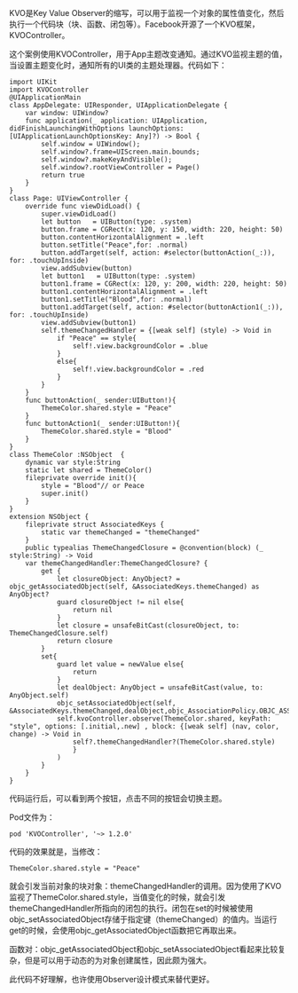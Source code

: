 KVO是Key Value Observer的缩写，可以用于监视一个对象的属性值变化，然后执行一个代码块（块、函数、闭包等）。Facebook开源了一个KVO框架，KVOController。

这个案例使用KVOController，用于App主题改变通知。通过KVO监视主题的值，当设置主题变化时，通知所有的UI类的主题处理器。代码如下：


    import UIKit
    import KVOController
    @UIApplicationMain
    class AppDelegate: UIResponder, UIApplicationDelegate {
        var window: UIWindow?
        func application(_ application: UIApplication, didFinishLaunchingWithOptions launchOptions: [UIApplicationLaunchOptionsKey: Any]?) -> Bool {
            self.window = UIWindow();
            self.window?.frame=UIScreen.main.bounds;
            self.window?.makeKeyAndVisible();
            self.window?.rootViewController = Page()
            return true
        }
    }
    class Page: UIViewController {
        override func viewDidLoad() {
            super.viewDidLoad()
            let button   = UIButton(type: .system)
            button.frame = CGRect(x: 120, y: 150, width: 220, height: 50)
            button.contentHorizontalAlignment = .left
            button.setTitle("Peace",for: .normal)
            button.addTarget(self, action: #selector(buttonAction(_:)), for: .touchUpInside)
            view.addSubview(button)
            let button1   = UIButton(type: .system)
            button1.frame = CGRect(x: 120, y: 200, width: 220, height: 50)
            button1.contentHorizontalAlignment = .left
            button1.setTitle("Blood",for: .normal)
            button1.addTarget(self, action: #selector(buttonAction1(_:)), for: .touchUpInside)
            view.addSubview(button1)
            self.themeChangedHandler = {[weak self] (style) -> Void in
                if "Peace" == style{
                    self!.view.backgroundColor = .blue
                }
                else{
                    self!.view.backgroundColor = .red
                }
            }
        }
        func buttonAction(_ sender:UIButton!){
            ThemeColor.shared.style = "Peace"
        }
        func buttonAction1(_ sender:UIButton!){
            ThemeColor.shared.style = "Blood"
        }
    }
    class ThemeColor :NSObject  {
        dynamic var style:String
        static let shared = ThemeColor()
        fileprivate override init(){
            style = "Blood"// or Peace
            super.init()
        }
    }
    extension NSObject {
        fileprivate struct AssociatedKeys {
            static var themeChanged = "themeChanged"
        }
        public typealias ThemeChangedClosure = @convention(block) (_ style:String) -> Void
        var themeChangedHandler:ThemeChangedClosure? {
            get {
                let closureObject: AnyObject? = objc_getAssociatedObject(self, &AssociatedKeys.themeChanged) as AnyObject?
                guard closureObject != nil else{
                    return nil
                }
                let closure = unsafeBitCast(closureObject, to: ThemeChangedClosure.self)
                return closure
            }
            set{
                guard let value = newValue else{
                    return
                }
                let dealObject: AnyObject = unsafeBitCast(value, to: AnyObject.self)
                objc_setAssociatedObject(self, &AssociatedKeys.themeChanged,dealObject,objc_AssociationPolicy.OBJC_ASSOCIATION_RETAIN_NONATOMIC)
                self.kvoController.observe(ThemeColor.shared, keyPath: "style", options: [.initial,.new] , block: {[weak self] (nav, color, change) -> Void in
                    self?.themeChangedHandler?(ThemeColor.shared.style)
                    }
                )
            }
        }
    }

代码运行后，可以看到两个按钮，点击不同的按钮会切换主题。

Pod文件为：

    pod 'KVOController', '~> 1.2.0'
    
代码的效果就是，当修改：

    ThemeColor.shared.style = "Peace"

就会引发当前对象的块对象：themeChangedHandler的调用。因为使用了KVO监视了ThemeColor.shared.style，当值变化的时候，就会引发themeChangedHandler所指向的闭包的执行。闭包在set的时候被使用objc_setAssociatedObject存储于指定键（themeChanged）的值内。当运行get的时候，会使用objc_getAssociatedObject函数把它再取出来。

函数对：objc_getAssociatedObject和objc_setAssociatedObject看起来比较复杂，但是可以用于动态的为对象创建属性，因此颇为强大。

此代码不好理解，也许使用Observer设计模式来替代更好。



